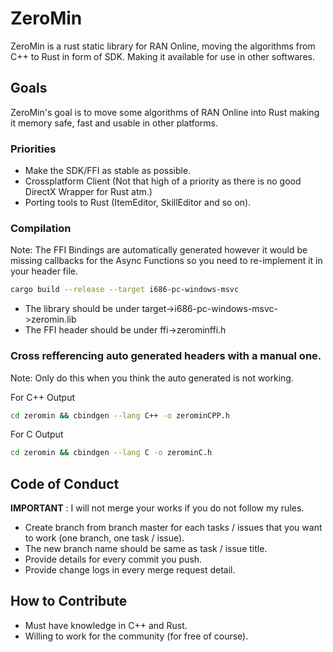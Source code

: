 
# ZeroMin

ZeroMin is a rust static library for RAN Online, moving the algorithms from C++ to Rust in form of SDK. Making it available for use in other softwares.

## Goals

ZeroMin's goal is to move some algorithms of RAN Online into Rust making it memory safe, fast and usable in other platforms.

### Priorities

- Make the SDK/FFI as stable as possible.
- Crossplatform Client (Not that high of a priority as there is no good DirectX Wrapper for Rust atm.)
- Porting tools to Rust (ItemEditor, SkillEditor and so on).

### Compilation

Note: The FFI Bindings are automatically generated however it would be missing callbacks for the Async Functions
so you need to re-implement it in your header file.

```bash
cargo build --release --target i686-pc-windows-msvc
```

- The library should be under target->i686-pc-windows-msvc->zeromin.lib
- The FFI header should be under ffi->zerominffi.h

### Cross refferencing auto generated headers with a manual one.

Note: Only do this when you think the auto generated is not working.

For C++ Output

```bash
cd zeromin && cbindgen --lang C++ -o zerominCPP.h
```

For C Output

```bash
cd zeromin && cbindgen --lang C -o zerominC.h
```


## Code of Conduct

**IMPORTANT** : I will not merge your works if you do not follow my rules.

- Create branch from branch master for each tasks / issues that you want to work (one branch, one task / issue).
- The new branch name should be same as task / issue title.
- Provide details for every commit you push.
- Provide change logs in every merge request detail.

## How to Contribute

- Must have knowledge in C++ and Rust.
- Willing to work for the community (for free of course).
